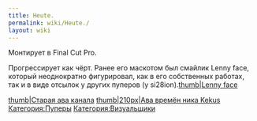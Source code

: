 ```yaml
---
title: Heute.
permalink: wiki/Heute./
layout: wiki
---
```


Монтирует в Final Cut Pro.

Прогрессирует как чёрт. Ранее его маскотом был смайлик Lenny face,
который неоднократно фигурировал, как в его собственных работах, так и в
виде отсылок у других пуперов (у si28ion).[thumb\|Lenny
face](Файл:Le-lenny-face.png "wikilink")

[thumb\|Старая ава канала](Файл:NENsKLgzibA.jpg "wikilink")
[thumb\|210px\|Ава времён ника Kekus](Файл:G12QrK0mJQ.jpg "wikilink")
[Категория:Пуперы](Категория:Пуперы "wikilink")
[Категория:Визуальщики](Категория:Визуальщики "wikilink")

